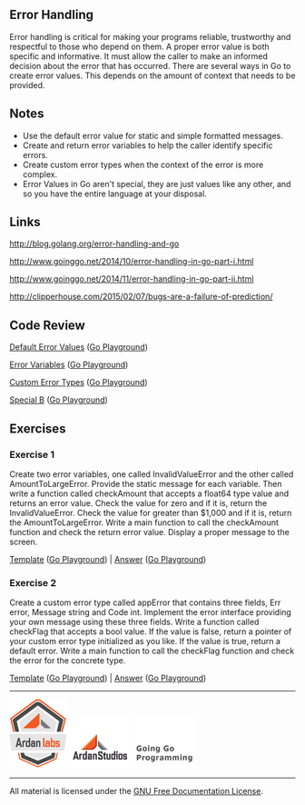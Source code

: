 ## Error Handling

Error handling is critical for making your programs reliable, trustworthy and respectful to those who depend on them. A proper error value is both specific and informative. It must allow the caller to make an informed decision about the error that has occurred. There are several ways in Go to create error values. This depends on the amount of context that needs to be provided.

## Notes

* Use the default error value for static and simple formatted messages.
* Create and return error variables to help the caller identify specific errors.
* Create custom error types when the context of the error is more complex.
* Error Values in Go aren't special, they are just values like any other, and so you have the entire language at your disposal.

## Links

http://blog.golang.org/error-handling-and-go

http://www.goinggo.net/2014/10/error-handling-in-go-part-i.html

http://www.goinggo.net/2014/11/error-handling-in-go-part-ii.html

http://clipperhouse.com/2015/02/07/bugs-are-a-failure-of-prediction/

## Code Review

[Default Error Values](example1/example1.go) ([Go Playground](http://play.golang.org/p/8x6kDZxPWK))

[Error Variables](example2/example2.go) ([Go Playground](https://play.golang.org/p/iNrGaGYZ-o))

[Custom Error Types](example3/example3.go) ([Go Playground](http://play.golang.org/p/Eu3X54PnWm))

[Special B](example4/example4.go) ([Go Playground](http://play.golang.org/p/czXpjvWWTT))

## Exercises

### Exercise 1
Create two error variables, one called InvalidValueError and the other called AmountToLargeError. Provide the static message for each variable. Then write a function called checkAmount that accepts a float64 type value and returns an error value. Check the value for zero and if it is, return the InvalidValueError. Check the value for greater than $1,000 and if it is, return the AmountToLargeError. Write a main function to call the checkAmount function and check the return error value. Display a proper message to the screen.

[Template](exercises/template1/template1.go) ([Go Playground](http://play.golang.org/p/Rt3O-7ndtJ)) | 
[Answer](exercises/exercise1/exercise1.go) ([Go Playground](https://play.golang.org/p/8KETdvYk17))

### Exercise 2
Create a custom error type called appError that contains three fields, Err error, Message string and Code int. Implement the error interface providing your own message using these three fields. Write a function called checkFlag that accepts a bool value. If the value is false, return a pointer of your custom error type initialized as you like. If the value is true, return a default error. Write a main function to call the checkFlag function and check the error for the concrete type.

[Template](exercises/template2/template2.go) ([Go Playground](http://play.golang.org/p/x6UimVQMMQ)) | 
[Answer](exercises/exercise2/exercise2.go) ([Go Playground](http://play.golang.org/p/-v-sxBl_ER))

___
[![Ardan Labs](../00-slides/images/ggt_logo.png)](http://www.ardanlabs.com)
[![Ardan Studios](../00-slides/images/ardan_logo.png)](http://www.ardanstudios.com)
[![GoingGo Blog](../00-slides/images/ggb_logo.png)](http://www.goinggo.net)
___
All material is licensed under the [GNU Free Documentation License](https://github.com/ArdanStudios/gotraining/blob/master/LICENSE).
